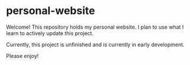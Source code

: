 # personal-website
Welcome! This repository holds my personal website. I plan to use what I learn to actively update this project.

Currently, this project is unfinished and is currently in early development.

Please enjoy!
